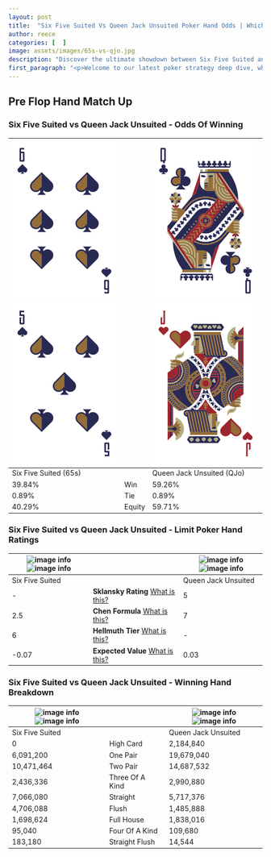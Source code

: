 ```yaml
---
layout: post
title:  "Six Five Suited Vs Queen Jack Unsuited Poker Hand Odds | Which Is The Better Hand In Poker? A Complete Guide"
author: reece
categories: [  ]
image: assets/images/65s-vs-qjo.jpg
description: "Discover the ultimate showdown between Six Five Suited and Queen Jack Unsuited in poker! Uncover the odds, strategies, and scenarios where one hand triumphs over the other. Get ready to up your poker game with this thrilling analysis."
first_paragraph: "<p>Welcome to our latest poker strategy deep dive, where we're pitting two distinct hands against each other in a high-stakes showdown: Six Five Suited vs Queen Jack Unsuited.</p><p>In the dynamic world of poker, every decision counts, and knowing which hand holds the upper hand is key to your success at the table.</p><p>In this article, we'll dissect these two hands, explore the scenarios where one dominates the other, and equip you with the knowledge to make strategic choices that can tip the odds in your favor.</p><p>Get ready to unravel the intriguing dynamics of these poker hands and elevate your game to new heights.</p>"
---
```




[comment]: # (sp0)

## Pre Flop Hand Match Up

<div class="table hand-ratings" markdown="1"> 



### Six Five Suited vs Queen Jack Unsuited - Odds Of Winning


    
| ![image info](assets/images/hand1/6.png) ![image info](assets/images/hand1/5.png) |  | ![image info](assets/images/hand2/q.png) ![image info](assets/images/hand2/jo.png) |
| -------- | -------- | -------- |
| Six Five Suited (65s) |  | Queen Jack Unsuited (QJo) |
| 39.84% | Win | 59.26% |
| 0.89% | Tie | 0.89% |
| 40.29% | Equity | 59.71% |




[comment]: # (sp1)



### Six Five Suited vs Queen Jack Unsuited - Limit Poker Hand Ratings


    
| ![image info](https://www.riverpairs.com/assets/images/hand1/6.png) ![image info](https://www.riverpairs.com/assets/images/hand1/5.png) |  | ![image info](https://www.riverpairs.com/assets/images/hand2/q.png) ![image info](https://www.riverpairs.com/assets/images/hand2/jo.png) |
| -------- | -------- | -------- |
| Six Five Suited |  | Queen Jack Unsuited |
| - | **Sklansky Rating** [What is this?](/sklansky-rating-explained) | 5 |
| 2.5 | **Chen Formula** [What is this?](/chen-formula-explained) | 7 |
| 6 | **Hellmuth Tier** [What is this?](/Hellmuth-tier-explained) | - |
| -0.07 | **Expected Value** [What is this?](/expected-value-explained) | 0.03 |




[comment]: # (sp2)



### Six Five Suited vs Queen Jack Unsuited - Winning Hand Breakdown


    
| ![image info](https://www.riverpairs.com/assets/images/hand1/6.png) ![image info](https://www.riverpairs.com/assets/images/hand1/5.png) |  | ![image info](https://www.riverpairs.com/assets/images/hand2/q.png) ![image info](https://www.riverpairs.com/assets/images/hand2/jo.png) |
| -------- | -------- | -------- |
| Six Five Suited |  | Queen Jack Unsuited |
| 0 | High Card | 2,184,840 |
| 6,091,200 | One Pair | 19,679,040 |
| 10,471,464 | Two Pair | 14,687,532 |
| 2,436,336 | Three Of A Kind | 2,990,880 |
| 7,066,080 | Straight | 5,717,376 |
| 4,706,088 | Flush | 1,485,888 |
| 1,698,624 | Full House | 1,838,016 |
| 95,040 | Four Of A Kind | 109,680 |
| 183,180 | Straight Flush | 14,544 |




[comment]: # (sp3)



</div>

[comment]: # (sp4)



[comment]: # (sp5)

